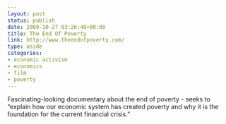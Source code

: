 ```yaml
---
layout: post
status: publish
date: 2009-10-27 03:26:48+00:00
title: The End Of Poverty
link: http://www.theendofpoverty.com/
type: aside
categories:
- economic activism
- economics
- film
- poverty
---
```


Fascinating-looking documentary about the end of poverty - seeks to “explain how our economic system has created poverty and why it is the foundation for the current financial crisis.”
